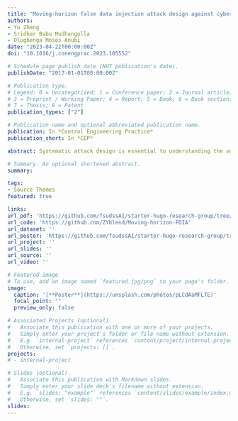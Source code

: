 ```yaml
---
title: "Moving-horizon false data injection attack design against cyber-physical systems"
authors:
- Yu Zheng
- Sridhar Babu Mudhangulla
- Olugbenga Moses Anubi
date: "2023-04-22T00:00:00Z"
doi: "10.1016/j.conengprac.2023.105552"

# Schedule page publish date (NOT publication's date).
publishDate: "2017-01-01T00:00:00Z"

# Publication type.
# Legend: 0 = Uncategorized; 1 = Conference paper; 2 = Journal article;
# 3 = Preprint / Working Paper; 4 = Report; 5 = Book; 6 = Book section;
# 7 = Thesis; 8 = Patent
publication_types: ["2"]

# Publication name and optional abbreviated publication name.
publication: In *Control Engineering Practice*
publication_short: In *CEP*

abstract: Systematic attack design is essential to understanding the vulnerabilities of cyber–physical systems (CPSs), to better design for resiliency. In particular, false data injection attacks (FDIAs) are well-known and have been shown to be capable of bypassing bad data detection (BDD) while causing targeted biases in resulting state estimates. However, their effectiveness against moving horizon estimators (MHE) is not well understood. In fact, this paper shows that conventional FDIAs are generally ineffective against MHE. One of the main reasons is that the moving window renders the static FDIA recursively infeasible. This paper proposes a new attack methodology, moving-horizon FDIA (MH-FDIA), by considering both the performance of historical attacks and the current system’s status. Theoretical guarantees for successful attack generation and recursive feasibility are given. Numerical simulations on the IEEE-14 bus system further validate the theoretical claims and show that the proposed MH-FDIA outperforms state-of-the-art counterparts in both stealthiness and effectiveness. In addition, an experiment on a path-tracking control system of an autonomous vehicle shows the feasibility of the MH-FDIA in real-world nonlinear systems.

# Summary. An optional shortened abstract.
summary: 

tags:
- Source Themes
featured: true

links:
url_pdf: 'https://github.com/fsudssAI/starter-hugo-research-group/tree/main/content/publication/mhfdiacps/mhfdiacps.pdf'
url_code: 'https://github.com/ZYblend/Moving-horizon-FDIA'
url_dataset: ''
url_poster: 'https://github.com/fsudssAI/starter-hugo-research-group/tree/main/content/publication/mhfdiacps/slide.pdf'
url_project: ''
url_slides: ''
url_source: ''
url_video: ''

# Featured image
# To use, add an image named `featured.jpg/png` to your page's folder. 
image:
  caption: '[**Poster**](https://unsplash.com/photos/pLCdAaMFLTE)'
  focal_point: ""
  preview_only: false

# Associated Projects (optional).
#   Associate this publication with one or more of your projects.
#   Simply enter your project's folder or file name without extension.
#   E.g. `internal-project` references `content/project/internal-project/index.md`.
#   Otherwise, set `projects: []`.
projects:
# - internal-project

# Slides (optional).
#   Associate this publication with Markdown slides.
#   Simply enter your slide deck's filename without extension.
#   E.g. `slides: "example"` references `content/slides/example/index.md`.
#   Otherwise, set `slides: ""`.
slides:
---
```


